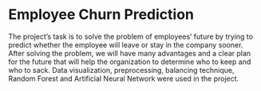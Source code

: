 # Employee Churn Prediction

The project’s task is to solve the problem of employees’ future by trying to predict whether the employee will leave or stay in the company sooner. After solving the problem, we will have many advantages and a clear plan for the future that will help the organization to determine who to keep and who to sack.
Data visualization, preprocessing, balancing technique, Random Forest and Artificial Neural Network were used in the project.
